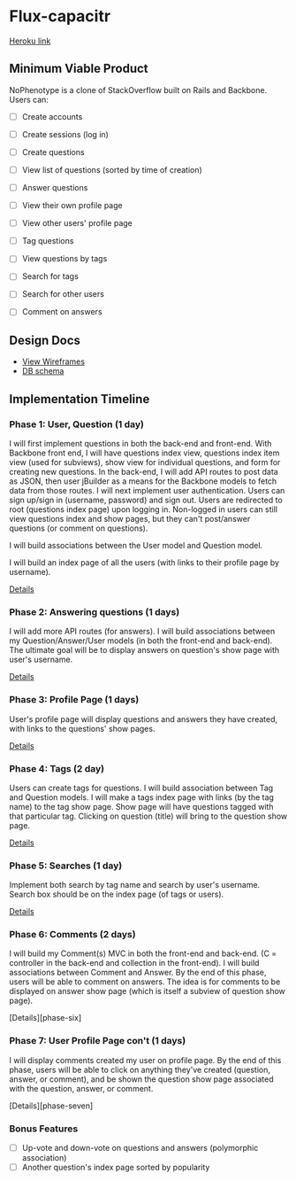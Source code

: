 # Flux-capacitr

[Heroku link][heroku]

[heroku]: #

## Minimum Viable Product
NoPhenotype is a clone of StackOverflow built on Rails and Backbone. Users can:

<!-- This is a Markdown checklist. Use it to keep track of your progress! -->

- [ ] Create accounts
- [ ] Create sessions (log in)
- [ ] Create questions
- [ ] View list of questions (sorted by time of creation)
- [ ] Answer questions
- [ ] View their own profile page
- [ ] View other users' profile page
- [ ] Tag questions
- [ ] View questions by tags
- [ ] Search for tags
- [ ] Search for other users
- [ ] Comment on answers


## Design Docs
* [View Wireframes][views]
* [DB schema][schema]

[views]: ./docs/views.md
[schema]: ./docs/schema.md

## Implementation Timeline

### Phase 1: User, Question (1 day)
I will first implement questions in both the back-end and front-end. With
Backbone front end, I will have questions index view, questions index item view
(used for subviews), show view for individual questions, and form for creating
new questions.
In the back-end, I will add API routes to post data as JSON, then user jBuilder
as a means for the Backbone models to fetch data from those routes.
I will next implement user authentication. Users can sign up/sign in
(username, password) and sign out. Users are redirected to root (questions index
page) upon logging in. Non-logged in users can still view questions index and
show pages, but they can't post/answer questions (or comment on questions).

I will build associations between the User model and Question model.

I will build an index page of all the users (with links to their profile page
by username).


[Details][phase-one]

### Phase 2: Answering questions (1 days)
I will add more API routes (for answers). I will build associations
between my Question/Answer/User models (in both the front-end and back-end).
The ultimate goal will be to display answers on question's show page with
user's username.

[Details][phase-two]

### Phase 3: Profile Page (1 days)
User's profile page will display questions and answers they have created, with
links to the questions' show pages.

[Details][phase-three]


### Phase 4: Tags (2 day)
Users can create tags for questions.
I will build association between Tag and Question models.
I will make a tags index page with links (by the tag name) to the tag show page.
Show page will have questions tagged with that particular tag. Clicking on question
(title) will bring to the question show page.

[Details][phase-four]

### Phase 5: Searches (1 day)
Implement both search by tag name and search by user's username.
Search box should be on the index page (of tags or users).

[Details][phase-five]

### Phase 6: Comments (2 days)
I will build my Comment(s) MVC in both the front-end and back-end.
(C = controller in the back-end and collection in the front-end). I will build
associations between Comment and Answer. By the end of this phase, users
will be able to comment on answers. The idea is for comments to be
displayed on answer show page (which is itself a subview of question show page).

[Details][phase-six]

### Phase 7: User Profile Page con't (1 days)
I will display comments created my user on profile page. By the end of this phase,
users will be able to click on anything they've created (question, answer, or comment),
and be shown the question show page associated with the question, answer, or comment.

[Details][phase-seven]

### Bonus Features
- [ ] Up-vote and down-vote on questions and answers (polymorphic association)
- [ ] Another question's index page sorted by popularity

[phase-one]: ./docs/phases/phase1.md
[phase-two]: ./docs/phases/phase2.md
[phase-three]: ./docs/phases/phase3.md
[phase-four]: ./docs/phases/phase4.md
[phase-five]: ./docs/phases/phase5.md
